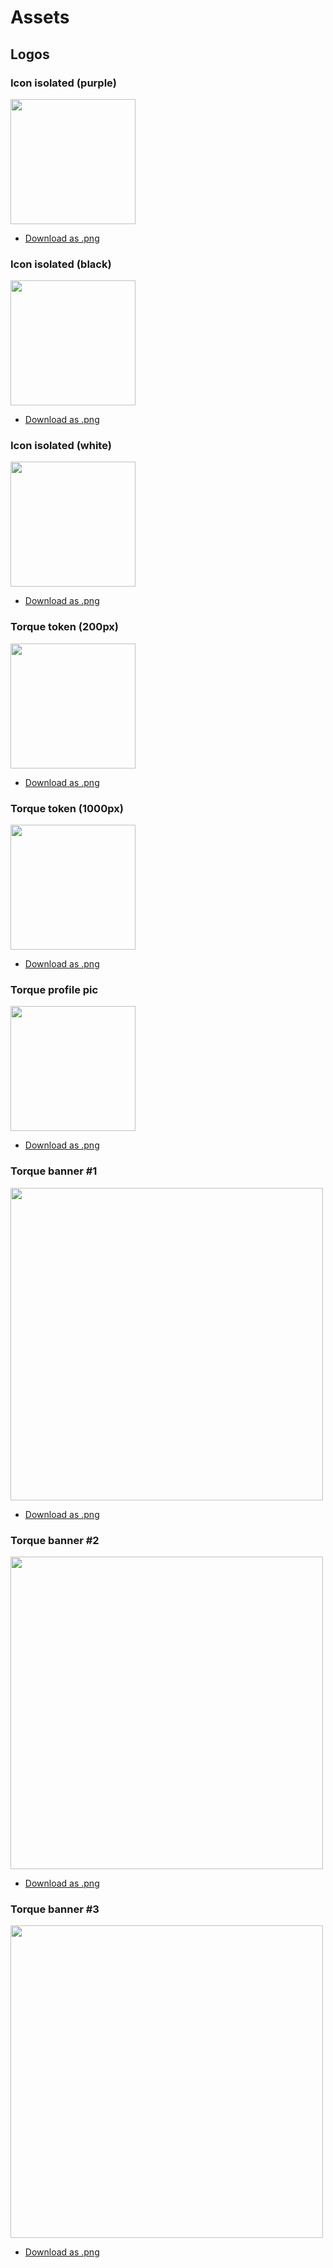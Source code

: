 # Assets

## Logos

### Icon isolated (purple)
<img src="/img/torque-logo.png"  width="200px" height="auto" />

- [Download as .png](/img/torque-logo.png)

### Icon isolated (black)
<img src="/img/torque-black.png"  width="200px" height="auto" />

- [Download as .png](/img/torque-black.png)
  
### Icon isolated (white)
<img src="/img/torque-white.png"  width="200px" height="auto" />

- [Download as .png](/img/torque-white.png)

<!-- ### Icon with text (black)
<img src="/img/logo.svg"  width="200px" height="auto" />

- [Download as .svg](/img/logo.svg)

### Icon with text (white)
<img src="/img/logo_dark.svg"  width="200px" height="auto" />

- [Download as .svg](/img/logo_dark.svg) -->

### Torque token (200px)
<img src="/img/torq-200.png"  width="200px" height="auto" />

- [Download as .png](/img/torq-200.png)

### Torque token (1000px)
<img src="/img/torq-1000.png"  width="200px" height="auto" />

- [Download as .png](/img/torq-1000.png)

### Torque profile pic
<img src="/img/torque-square.png"  width="200px" height="auto" />

- [Download as .png](/img/torque-square.png)

### Torque banner #1
<img src="/img/t-banner.png"  width="500px" height="auto" />

- [Download as .png](/img/t-banner.png)

### Torque banner #2
<img src="/img/boost-light.png"  width="500px" height="auto" />

- [Download as .png](/img/boost-light.png)

### Torque banner #3
<img src="/img/borrow-light.png"  width="500px" height="auto" />

- [Download as .png](/img/borrorw-light.png)
